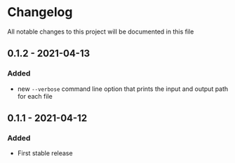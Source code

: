 # Changelog
All notable changes to this project will be documented in this file


## 0.1.2 - 2021-04-13
### Added
- new `--verbose` command line option that prints the input and output path for each file

## 0.1.1 - 2021-04-12
### Added
- First stable release